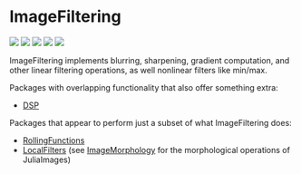 # ImageFiltering

[![][travis-img]][travis-url]
[![][pkgeval-img]][pkgeval-url]
[![][codecov-img]][codecov-url]
[![][docs-stable-img]][docs-stable-url]
[![][docs-dev-img]][docs-dev-url]

ImageFiltering implements blurring, sharpening, gradient computation,
and other linear filtering operations, as well nonlinear filters like
min/max.

Packages with overlapping functionality that also offer something extra:
- [DSP](https://github.com/JuliaDSP/DSP.jl)

Packages that appear to perform just a subset of what ImageFiltering does:
- [RollingFunctions](https://github.com/JeffreySarnoff/RollingFunctions.jl)
- [LocalFilters](https://github.com/emmt/LocalFilters.jl) (see [ImageMorphology](https://github.com/JuliaImages/ImageMorphology.jl) for the morphological operations of JuliaImages)


<!-- URLS -->

[pkgeval-img]: https://juliaci.github.io/NanosoldierReports/pkgeval_badges/I/ImageFiltering.svg
[pkgeval-url]: https://juliaci.github.io/NanosoldierReports/pkgeval_badges/report.html
[travis-img]: https://travis-ci.org/JuliaImages/ImageFiltering.jl.svg?branch=master
[travis-url]: https://travis-ci.org/JuliaImages/ImageFiltering.jl
[codecov-img]: http://codecov.io/github/JuliaImages/ImageFiltering.jl/coverage.svg?branch=master
[codecov-url]: http://codecov.io/github/JuliaImages/ImageFiltering.jl?branch=master
[docs-stable-img]: https://img.shields.io/badge/docs-stable-blue.svg
[docs-stable-url]: https://JuliaImages.github.io/ImageFiltering.jl/stable
[docs-dev-img]: https://img.shields.io/badge/docs-dev-blue.svg
[docs-dev-url]: https://JuliaImages.github.io/ImageFiltering.jl/latest
